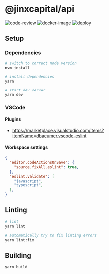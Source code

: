 # @jinxcapital/api

![code-review](https://github.com/jinxcapital/api/workflows/code-review/badge.svg)
![docker-image](https://github.com/jinxcapital/api/workflows/docker-image/badge.svg)
![deploy](https://github.com/jinxcapital/api/workflows/deploy/badge.svg)

## Setup

### Dependencies

```bash
# switch to correct node version
nvm install

# install dependencies
yarn

# start dev server
yarn dev
```


### VSCode

#### Plugins

- https://marketplace.visualstudio.com/items?itemName=dbaeumer.vscode-eslint

#### Workspace settings

```json
{
  "editor.codeActionsOnSave": {
    "source.fixAll.eslint": true,
  },
  "eslint.validate": [
    "javascript",
    "typescript",
  ],
}
```

## Linting

```bash
# lint
yarn lint

# automatically try to fix linting errors
yarn lint:fix
```

## Building

```bash
yarn build
```
